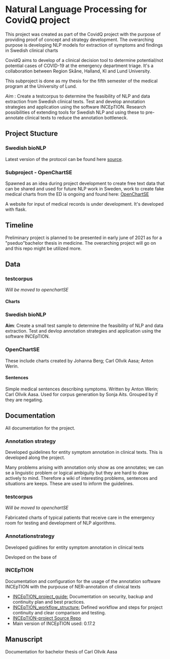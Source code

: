 # Natural Language Processing for CovidQ project

This project was created as part of the CovidQ project with the purpose of providing proof of concept and strategy development. The overarching purpose is developing NLP models for extraction of symptoms and findings in Swedish clinical charts

CovidQ aims to develop of a clinical decision tool to determine potential/not potential cases of COVID-19 at the emergency department triage. It's a collaboration between Region Skåne, Halland, KI and Lund University.

This subproject is done as my thesis for the fifth semester of the medical program at the University of Lund.

*Aim* : Create a testcorpus to determine the feasibility of NLP and data extraction from Swedish clinical texts. Test and develop annotation strategies and application using the software INCEpTION. Research  possibilities of extending tools for Swedish NLP and using these to pre-annotate clinical texts to reduce the annotation bottleneck.



## Project Stucture

### Swedish bioNLP

Latest version of the protocol can be found here [source](https://github.com/Aitslab/BioNLP/blob/master/carl/docs/protocol.md).

### Subproject - OpenChartSE

Spawned as an idea during project development to create free text data that can be shared and used for future NLP work in Sweden, work to create fake medical charts from the ED is ongoing and found here: [OpenChartSE](https://github.com/tracits/OpenChartSE)

A website for input of medical records is under development. It's developed with flask.

## Timeline

Preliminary project is planned to be presented in early june of 2021 as for a "pseduo"bachelor thesis in medicine. The overarching project will go on and this repo might be utilized more.

## Data

### testcorpus

*Will be moved to openchartSE*

#### Charts

### Swedish bioNLP
**Aim**: Create a small test sample to determine the feasibility of NLP and data extraction. Test and devlop annotation strategies and application using the software INCEpTION.
### OpenChartSE

These include charts created by Johanna Berg; Carl Ollvik Aasa; Anton Werin.

#### Sentences

Simple medical sentences describing symptoms. Written by Anton Werin; Carl Ollvik Aasa. Used for corpus generation by Sonja Aits. Grouped by if they are negating.

## Documentation

All documentation for the project.

### Annotation strategy

Developed guidelines for entity symptom annotation in clinical texts. This is developed along the project.

Many problems arising with annotation only show as one annotates; we can se a linguistic problem or logical ambiguity but they are hard to draw actively to mind. Therefore a wiki of interesting problems, sentences and situations are keeps.  These are used to inform the guidelines.

### testcorpus

*Will be moved to openchartSE*

Fabricated charts of typical patients that receive care in the emergency room for testing and development of NLP algorithms.
### Annotationstrategy

Developed guidlines for entity symptom annotation in clinical texts

Devloped on the base of
### INCEpTION

Documentation and configuration for the usage of the annotation software INCEpTION with the purpouse of NER-annotation of clinical texts

* [INCEpTION_project_guide:](INCEpTION_project_guide) Documentation on security, backup and continuity plan and best practices.
* [INCEpTION_workflow_structure:](INCEpTION_workflow_structure) Defined workflow and steps for project continuity and clear comparison and testing.
* [INCEpTION-project Source Repo](https://inception-project.github.io/)
* Main version of INCEpTION used: 0.17.2

## Manuscript

Documentation for bachelor thesis of Carl Ollvik Aasa
